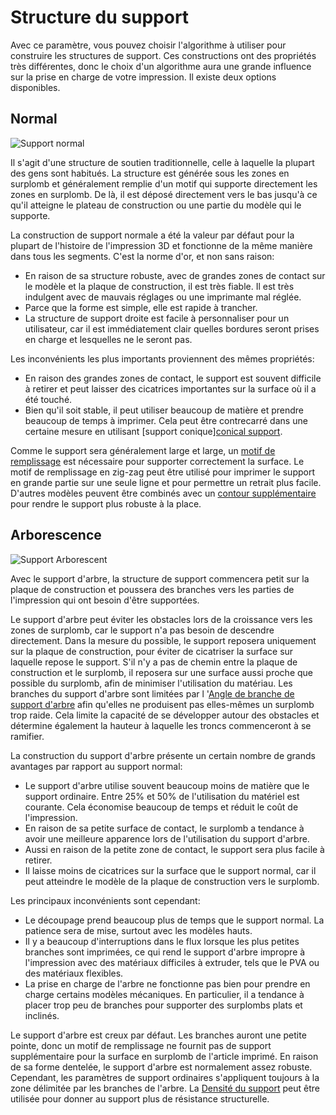 Structure du support
====
Avec ce paramètre, vous pouvez choisir l'algorithme à utiliser pour construire les structures de support. Ces constructions ont des propriétés très différentes, donc le choix d'un algorithme aura une grande influence sur la prise en charge de votre impression. Il existe deux options disponibles.

Normal
----
![Support normal](../images/support_type_everywhere.png)

Il s'agit d'une structure de soutien traditionnelle, celle à laquelle la plupart des gens sont habitués. La structure est générée sous les zones en surplomb et généralement remplie d'un motif qui supporte directement les zones en surplomb. De là, il est déposé directement vers le bas jusqu'à ce qu'il atteigne le plateau de construction ou une partie du modèle qui le supporte.


La construction de support normale a été la valeur par défaut pour la plupart de l'histoire de l'impression 3D et fonctionne de la même manière dans tous les segments. C'est la norme d'or, et non sans raison:
* En raison de sa structure robuste, avec de grandes zones de contact sur le modèle et la plaque de construction, il est très fiable. Il est très indulgent avec de mauvais réglages ou une imprimante mal réglée.
* Parce que la forme est simple, elle est rapide à trancher.
* La structure de support droite est facile à personnaliser pour un utilisateur, car il est immédiatement clair quelles bordures seront prises en charge et lesquelles ne le seront pas.


Les inconvénients les plus importants proviennent des mêmes propriétés:
* En raison des grandes zones de contact, le support est souvent difficile à retirer et peut laisser des cicatrices importantes sur la surface où il a été touché.
* Bien qu'il soit stable, il peut utiliser beaucoup de matière et prendre beaucoup de temps à imprimer. Cela peut être contrecarré dans une certaine mesure en utilisant [support conique][conical support](../experimental/conical_overhang_enabled.md).


Comme le support sera généralement large et large, un [motif de remplissage](support_pattern.md) est nécessaire pour supporter correctement la surface. Le motif de remplissage en zig-zag peut être utilisé pour imprimer le support en grande partie sur une seule ligne et pour permettre un retrait plus facile. D'autres modèles peuvent être combinés avec un [contour supplémentaire](support_wall_count.md) pour rendre le support plus robuste à la place.


Arborescence
----
![Support Arborescent](../images/support_structure_tree.png)

Avec le support d'arbre, la structure de support commencera petit sur la plaque de construction et poussera des branches vers les parties de l'impression qui ont besoin d'être supportées.

Le support d'arbre peut éviter les obstacles lors de la croissance vers les zones de surplomb, car le support n'a pas besoin de descendre directement. Dans la mesure du possible, le support reposera uniquement sur la plaque de construction, pour éviter de cicatriser la surface sur laquelle repose le support. S'il n'y a pas de chemin entre la plaque de construction et le surplomb, il reposera sur une surface aussi proche que possible du surplomb, afin de minimiser l'utilisation du matériau. Les branches du support d'arbre sont limitées par l '[Angle de branche de support d'arbre](support_tree_angle.md) afin qu'elles ne produisent pas elles-mêmes un surplomb trop raide. Cela limite la capacité de se développer autour des obstacles et détermine également la hauteur à laquelle les troncs commenceront à se ramifier.

La construction du support d'arbre présente un certain nombre de grands avantages par rapport au support normal:
* Le support d'arbre utilise souvent beaucoup moins de matière que le support ordinaire. Entre 25% et 50% de l'utilisation du matériel est courante. Cela économise beaucoup de temps et réduit le coût de l'impression.
* En raison de sa petite surface de contact, le surplomb a tendance à avoir une meilleure apparence lors de l'utilisation du support d'arbre.
* Aussi en raison de la petite zone de contact, le support sera plus facile à retirer.
* Il laisse moins de cicatrices sur la surface que le support normal, car il peut atteindre le modèle de la plaque de construction vers le surplomb.

Les principaux inconvénients sont cependant:
* Le découpage prend beaucoup plus de temps que le support normal. La patience sera de mise, surtout avec les modèles hauts.
* Il y a beaucoup d'interruptions dans le flux lorsque les plus petites branches sont imprimées, ce qui rend le support d'arbre impropre à l'impression avec des matériaux difficiles à extruder, tels que le PVA ou des matériaux flexibles.
* La prise en charge de l'arbre ne fonctionne pas bien pour prendre en charge certains modèles mécaniques. En particulier, il a tendance à placer trop peu de branches pour supporter des surplombs plats et inclinés.

Le support d'arbre est creux par défaut. Les branches auront une petite pointe, donc un motif de remplissage ne fournit pas de support supplémentaire pour la surface en surplomb de l'article imprimé. En raison de sa forme dentelée, le support d'arbre est normalement assez robuste. Cependant, les paramètres de support ordinaires s'appliquent toujours à la zone délimitée par les branches de l'arbre. La [Densité du support](support_infill_rate.md) peut être utilisée pour donner au support plus de résistance structurelle.

